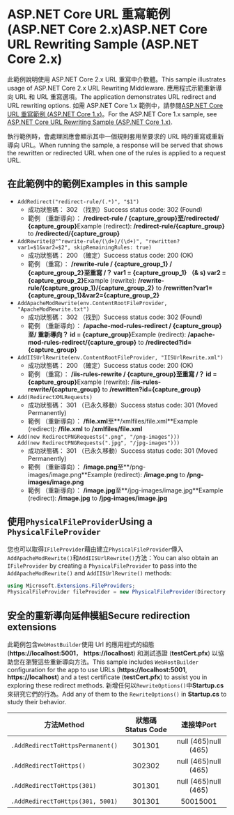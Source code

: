 # <a name="aspnet-core-url-rewriting-sample-aspnet-core-2x"></a><span data-ttu-id="a10c4-101">ASP.NET Core URL 重寫範例 (ASP.NET Core 2.x)</span><span class="sxs-lookup"><span data-stu-id="a10c4-101">ASP.NET Core URL Rewriting Sample (ASP.NET Core 2.x)</span></span>

<span data-ttu-id="a10c4-102">此範例說明使用 ASP.NET Core 2.x URL 重寫中介軟體。</span><span class="sxs-lookup"><span data-stu-id="a10c4-102">This sample illustrates usage of ASP.NET Core 2.x URL Rewriting Middleware.</span></span> <span data-ttu-id="a10c4-103">應用程式示範重新導向 URL 和 URL 重寫選項。</span><span class="sxs-lookup"><span data-stu-id="a10c4-103">The application demonstrates URL redirect and URL rewriting options.</span></span> <span data-ttu-id="a10c4-104">如需 ASP.NET Core 1.x 範例中，請參閱[ASP.NET Core URL 重寫範例 (ASP.NET Core 1.x)](https://github.com/aspnet/Docs/tree/master/aspnetcore/fundamentals/url-rewriting/samples/1.x)。</span><span class="sxs-lookup"><span data-stu-id="a10c4-104">For the ASP.NET Core 1.x sample, see [ASP.NET Core URL Rewriting Sample (ASP.NET Core 1.x)](https://github.com/aspnet/Docs/tree/master/aspnetcore/fundamentals/url-rewriting/samples/1.x).</span></span>

<span data-ttu-id="a10c4-105">執行範例時，會處理回應會顯示其中一個規則套用至要求的 URL 時的重寫或重新導向 URL。</span><span class="sxs-lookup"><span data-stu-id="a10c4-105">When running the sample, a response will be served that shows the rewritten or redirected URL when one of the rules is applied to a request URL.</span></span>

## <a name="examples-in-this-sample"></a><span data-ttu-id="a10c4-106">在此範例中的範例</span><span class="sxs-lookup"><span data-stu-id="a10c4-106">Examples in this sample</span></span>

* `AddRedirect("redirect-rule/(.*)", "$1")`
  - <span data-ttu-id="a10c4-107">成功狀態碼： 302 （找到）</span><span class="sxs-lookup"><span data-stu-id="a10c4-107">Success status code: 302 (Found)</span></span>
  - <span data-ttu-id="a10c4-108">範例 （重新導向）： **/redirect-rule / {capture_group}**至**/redirected/ {capture_group}**</span><span class="sxs-lookup"><span data-stu-id="a10c4-108">Example (redirect): **/redirect-rule/{capture_group}** to **/redirected/{capture_group}**</span></span>
* `AddRewrite(@"^rewrite-rule/(\d+)/(\d+)", "rewritten?var1=$1&var2=$2", skipRemainingRules: true)`
  - <span data-ttu-id="a10c4-109">成功狀態碼： 200 （確定）</span><span class="sxs-lookup"><span data-stu-id="a10c4-109">Success status code: 200 (OK)</span></span>
  - <span data-ttu-id="a10c4-110">範例 （重寫）： **/rewrite-rule / {capture_group_1} / {capture_group_2}**至**重寫 /？ var1 = {capture_group_1} （& s) var2 = {capture_group_2}**</span><span class="sxs-lookup"><span data-stu-id="a10c4-110">Example (rewrite): **/rewrite-rule/{capture_group_1}/{capture_group_2}** to **/rewritten?var1={capture_group_1}&var2={capture_group_2}**</span></span>
* `AddApacheModRewrite(env.ContentRootFileProvider, "ApacheModRewrite.txt")`
  - <span data-ttu-id="a10c4-111">成功狀態碼： 302 （找到）</span><span class="sxs-lookup"><span data-stu-id="a10c4-111">Success status code: 302 (Found)</span></span>
  - <span data-ttu-id="a10c4-112">範例 （重新導向）： **/apache-mod-rules-redirect / {capture_group}**至**/ 重新導向？ id = {capture_group}**</span><span class="sxs-lookup"><span data-stu-id="a10c4-112">Example (redirect): **/apache-mod-rules-redirect/{capture_group}** to **/redirected?id={capture_group}**</span></span>
* `AddIISUrlRewrite(env.ContentRootFileProvider, "IISUrlRewrite.xml")`
  - <span data-ttu-id="a10c4-113">成功狀態碼： 200 （確定）</span><span class="sxs-lookup"><span data-stu-id="a10c4-113">Success status code: 200 (OK)</span></span>
  - <span data-ttu-id="a10c4-114">範例 （重寫）： **/iis-rules-rewrite / {capture_group}**至**重寫 /？ id = {capture_group}**</span><span class="sxs-lookup"><span data-stu-id="a10c4-114">Example (rewrite): **/iis-rules-rewrite/{capture_group}** to **/rewritten?id={capture_group}**</span></span>
* `Add(RedirectXMLRequests)`
  - <span data-ttu-id="a10c4-115">成功狀態碼： 301 （已永久移動）</span><span class="sxs-lookup"><span data-stu-id="a10c4-115">Success status code: 301 (Moved Permanently)</span></span>
  - <span data-ttu-id="a10c4-116">範例 （重新導向）： **/file.xml**至**/xmlfiles/file.xml**</span><span class="sxs-lookup"><span data-stu-id="a10c4-116">Example (redirect): **/file.xml** to **/xmlfiles/file.xml**</span></span>
* `Add(new RedirectPNGRequests(".png", "/png-images")))`<br>`Add(new RedirectPNGRequests(".jpg", "/jpg-images")))`
  - <span data-ttu-id="a10c4-117">成功狀態碼： 301 （已永久移動）</span><span class="sxs-lookup"><span data-stu-id="a10c4-117">Success status code: 301 (Moved Permanently)</span></span>
  - <span data-ttu-id="a10c4-118">範例 （重新導向）： **/image.png**至**/png-images/image.png**</span><span class="sxs-lookup"><span data-stu-id="a10c4-118">Example (redirect): **/image.png** to **/png-images/image.png**</span></span>
  - <span data-ttu-id="a10c4-119">範例 （重新導向）： **/image.jpg**至**/jpg-images/image.jpg**</span><span class="sxs-lookup"><span data-stu-id="a10c4-119">Example (redirect): **/image.jpg** to **/jpg-images/image.jpg**</span></span>

## <a name="using-a-physicalfileprovider"></a><span data-ttu-id="a10c4-120">使用`PhysicalFileProvider`</span><span class="sxs-lookup"><span data-stu-id="a10c4-120">Using a `PhysicalFileProvider`</span></span>
<span data-ttu-id="a10c4-121">您也可以取得`IFileProvider`藉由建立`PhysicalFileProvider`傳入`AddApacheModRewrite()`和`AddIISUrlRewrite()`方法：</span><span class="sxs-lookup"><span data-stu-id="a10c4-121">You can also obtain an `IFileProvider` by creating a `PhysicalFileProvider` to pass into the `AddApacheModRewrite()` and `AddIISUrlRewrite()` methods:</span></span>
```csharp
using Microsoft.Extensions.FileProviders;
PhysicalFileProvider fileProvider = new PhysicalFileProvider(Directory.GetCurrentDirectory());
```
## <a name="secure-redirection-extensions"></a><span data-ttu-id="a10c4-122">安全的重新導向延伸模組</span><span class="sxs-lookup"><span data-stu-id="a10c4-122">Secure redirection extensions</span></span>
<span data-ttu-id="a10c4-123">此範例包含`WebHostBuilder`使用 Url 的應用程式的組態 (**https://localhost:5001**， **https://localhost**) 和測試憑證 (**testCert.pfx**) 以協助您在瀏覽這些重新導向方法。</span><span class="sxs-lookup"><span data-stu-id="a10c4-123">This sample includes `WebHostBuilder` configuration for the app to use URLs (**https://localhost:5001**, **https://localhost**) and a test certificate (**testCert.pfx**) to assist you in exploring these redirect methods.</span></span> <span data-ttu-id="a10c4-124">新增任何以`RewriteOptions()`中**Startup.cs**來研究它們的行為。</span><span class="sxs-lookup"><span data-stu-id="a10c4-124">Add any of them to the `RewriteOptions()` in **Startup.cs** to study their behavior.</span></span>

<span data-ttu-id="a10c4-125">方法</span><span class="sxs-lookup"><span data-stu-id="a10c4-125">Method</span></span> | <span data-ttu-id="a10c4-126">狀態碼</span><span class="sxs-lookup"><span data-stu-id="a10c4-126">Status Code</span></span> | <span data-ttu-id="a10c4-127">連接埠</span><span class="sxs-lookup"><span data-stu-id="a10c4-127">Port</span></span>
--- | :---: | :---:
`.AddRedirectToHttpsPermanent()` | <span data-ttu-id="a10c4-128">301</span><span class="sxs-lookup"><span data-stu-id="a10c4-128">301</span></span> | <span data-ttu-id="a10c4-129">null (465)</span><span class="sxs-lookup"><span data-stu-id="a10c4-129">null (465)</span></span>
`.AddRedirectToHttps()` | <span data-ttu-id="a10c4-130">302</span><span class="sxs-lookup"><span data-stu-id="a10c4-130">302</span></span> | <span data-ttu-id="a10c4-131">null (465)</span><span class="sxs-lookup"><span data-stu-id="a10c4-131">null (465)</span></span>
`.AddRedirectToHttps(301)` | <span data-ttu-id="a10c4-132">301</span><span class="sxs-lookup"><span data-stu-id="a10c4-132">301</span></span> | <span data-ttu-id="a10c4-133">null (465)</span><span class="sxs-lookup"><span data-stu-id="a10c4-133">null (465)</span></span>
`.AddRedirectToHttps(301, 5001)` | <span data-ttu-id="a10c4-134">301</span><span class="sxs-lookup"><span data-stu-id="a10c4-134">301</span></span> | <span data-ttu-id="a10c4-135">5001</span><span class="sxs-lookup"><span data-stu-id="a10c4-135">5001</span></span>
